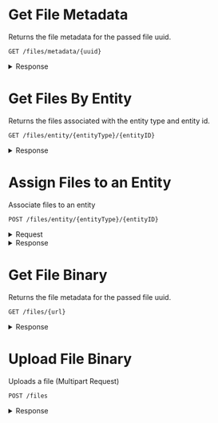 # Get File Metadata

Returns the file metadata for the passed file uuid.
```
GET /files/metadata/{uuid}
```
<details><summary>Response</summary>

```json
{
    "uuid": "ac1cd205-709f-40c5-9bd4-ff5acc770704",
    "url": "http://dev.truvideo.com/api/v1/files/ac1cd205-709f-40c5-9bd4-ff5acc770704.jpg",
    "name": "JPEG_20181121_092357_894091519.jpg",
    "size": 211390,
    "contentType": "application/octet-stream"
}
```
</details>

# Get Files By Entity

Returns the files associated with the entity type and entity id.
```
GET /files/entity/{entityType}/{entityID}
```
<details><summary>Response</summary>

```json
[
    {
        "metadata": {
            "uuid": "eebd9833-6ab4-439f-b0e7-9fc0b367fc8b",
            "url": "http://dev.truvideo.com/api/v1/files/ac1cd205-709f-40c5-9bd4-ff5acc770704.jpg",
            "name": "image.jpg",
            "size": 429364,
            "contentType": "image/jpg"
        },
        "position": 0,
        "properties": {
           
        }
    },
    {
        "metadata": {
            "uuid": "b3d4bce8-d432-4f22-be73-d06337f9f518",
            "url": "http://dev.truvideo.com/api/v1/files/ac1cd205-709f-40c5-9bd4-ff5acc770704.jpg",
            "name": "image.jpg",
            "size": 496719,
            "contentType": "image/jpg"
        },
        "position": 1,
        "properties": {
            
        }
    }
]
```
</details>

# Assign Files to an Entity

Associate files to an entity
```
POST /files/entity/{entityType}/{entityID}
```
<details><summary>Request</summary>

```json
[
  {
    "uuid":"03821eb6-f4b8-4608-882c-3eead78e769e",
    "properties":{
    }
  },
  {
    "uuid":"f09ed9e2-f1c7-4338-bc95-ac7d6fad5ee1",
    "properties":{
    }
  },
  {
    "uuid":"85138350-3c32-404e-9740-c5bf0b439f3f",
    "properties":{
    }
  }
]

```
</details>

<details><summary>Response</summary>

```json
[
    {
        "metadata": {
            "uuid": "eebd9833-6ab4-439f-b0e7-9fc0b367fc8b",
            "url": "http://dev.truvideo.com/api/v1/files/ac1cd205-709f-40c5-9bd4-ff5acc770704.jpg",
            "name": "image.jpg",
            "size": 429364,
            "contentType": "image/jpg"
        },
        "position": 0,
        "properties": {
           
        }
    },
    {
        "metadata": {
            "uuid": "b3d4bce8-d432-4f22-be73-d06337f9f518",
            "url": "http://dev.truvideo.com/api/v1/files/ac1cd205-709f-40c5-9bd4-ff5acc770704.jpg",
            "name": "image.jpg",
            "size": 496719,
            "contentType": "image/jpg"
        },
        "position": 1,
        "properties": {
            
        }
    }
]
```
</details>

# Get File Binary

Returns the file metadata for the passed file uuid.
```
GET /files/{url}
```
<details><summary>Response</summary>

```
Binary Content
```
</details>

# Upload File Binary

Uploads a file (Multipart Request)
```
POST /files
```
<details><summary>Response</summary>

```json
{
    "uuid": "ac1cd205-709f-40c5-9bd4-ff5acc770704",
    "url": "http://dev.truvideo.com/api/v1/files/ac1cd205-709f-40c5-9bd4-ff5acc770704.jpg",
    "name": "JPEG_20181121_092357_894091519.jpg",
    "size": 211390,
    "contentType": "application/octet-stream"
}
```
</details>



